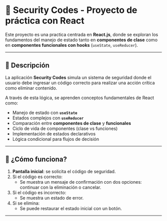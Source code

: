 # 🔐 Security Codes - Proyecto de práctica con React

Este proyecto es una practica centrada en **React.js**, donde se exploran los fundamentos del manejo de estado tanto en **componentes de clase** como en **componentes funcionales con hooks** (`useState`, `useReducer`).

---

## 📌 Descripción

La aplicación **Security Codes** simula un sistema de seguridad donde el usuario debe ingresar un código correcto para realizar una acción crítica como eliminar contenido. 

A través de esta lógica, se aprenden conceptos fundamentales de React como:

- Manejo de estado con **`useState`**
- Estados complejos con **`useReducer`**
- Comparación entre **componentes de clase** y **funcionales**
- Ciclo de vida de componentes (clase vs funciones)
- Implementación de estados declarativos
- Lógica condicional para flujos de decisión

---

## 🧠 ¿Cómo funciona?

1. **Pantalla inicial**: se solicita el código de seguridad.
2. Si el código es correcto:
   - Se muestra un mensaje de confirmación con dos opciones: continuar con la eliminación o cancelar.
3. Si el código es incorrecto:
   - Se muestra un estado de error.
4. Si se elimina:
   - Se puede restaurar el estado inicial con un botón.

---